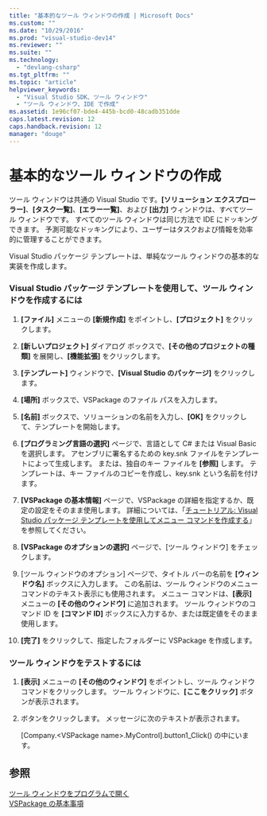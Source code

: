 ```yaml
---
title: "基本的なツール ウィンドウの作成 | Microsoft Docs"
ms.custom: ""
ms.date: "10/29/2016"
ms.prod: "visual-studio-dev14"
ms.reviewer: ""
ms.suite: ""
ms.technology: 
  - "devlang-csharp"
ms.tgt_pltfrm: ""
ms.topic: "article"
helpviewer_keywords: 
  - "Visual Studio SDK、ツール ウィンドウ"
  - "ツール ウィンドウ、IDE で作成"
ms.assetid: 1e96cf07-bde4-445b-bcd0-48cadb351dde
caps.latest.revision: 12
caps.handback.revision: 12
manager: "douge"
---
```

# 基本的なツール ウィンドウの作成
ツール ウィンドウは共通の Visual Studio です。**\[ソリューション エクスプローラー\]**、**\[タスク一覧\]**、**\[エラー一覧\]**、および **\[出力\]** ウィンドウは、すべてツール ウィンドウです。 すべてのツール ウィンドウは同じ方法で IDE にドッキングできます。 予測可能なドッキングにより、ユーザーはタスクおよび情報を効率的に管理することができます。  
  
 Visual Studio パッケージ テンプレートは、単純なツール ウィンドウの基本的な実装を作成します。  
  
### Visual Studio パッケージ テンプレートを使用して、ツール ウィンドウを作成するには  
  
1.  **\[ファイル\]** メニューの **\[新規作成\]** をポイントし、**\[プロジェクト\]** をクリックします。  
  
2.  **\[新しいプロジェクト\]** ダイアログ ボックスで、**\[その他のプロジェクトの種類\]** を展開し、**\[機能拡張\]** をクリックします。  
  
3.  **\[テンプレート\]** ウィンドウで、**\[Visual Studio のパッケージ\]** をクリックします。  
  
4.  **\[場所\]** ボックスで、VSPackage のファイル パスを入力します。  
  
5.  **\[名前\]** ボックスで、ソリューションの名前を入力し、**\[OK\]** をクリックして、テンプレートを開始します。  
  
6.  **\[プログラミング言語の選択\]** ページで、言語として C\# または Visual Basic を選択します。 アセンブリに署名するための key.snk ファイルをテンプレートによって生成します。 または、独自のキー ファイルを **\[参照\]** します。 テンプレートは、キー ファイルのコピーを作成し、key.snk という名前を付けます。  
  
7.  **\[VSPackage の基本情報\]** ページで、VSPackage の詳細を指定するか、既定の設定をそのまま使用します。 詳細については、「[チュートリアル: Visual Studio パッケージ テンプレートを使用してメニュー コマンドを作成する](../Topic/Walkthrough:%20Creating%20a%20Menu%20Command%20By%20Using%20the%20Visual%20Studio%20Package%20Template.md)」を参照してください。  
  
8.  **\[VSPackage のオプションの選択\]** ページで、\[ツール ウィンドウ\] をチェックします。  
  
9. \[ツール ウィンドウのオプション\] ページで、タイトル バーの名前を **\[ウィンドウ名\]** ボックスに入力します。 この名前は、ツール ウィンドウのメニュー コマンドのテキスト表示にも使用されます。 メニュー コマンドは、**\[表示\]** メニューの **\[その他のウィンドウ\]** に追加されます。 ツール ウィンドウのコマンド ID を **\[コマンド ID\]** ボックスに入力するか、または既定値をそのまま使用します。  
  
10. **\[完了\]** をクリックして、指定したフォルダーに VSPackage を作成します。  
  
### ツール ウィンドウをテストするには  
  
1.  **\[表示\]** メニューの **\[その他のウィンドウ\]** をポイントし、ツール ウィンドウ コマンドをクリックします。 ツール ウィンドウに、**\[ここをクリック\]** ボタンが表示されます。  
  
2.  ボタンをクリックします。 メッセージに次のテキストが表示されます。  
  
     \[Company.\<VSPackage name\>.MyControl\].button1\_Click\(\) の中にいます。  
  
## 参照  
 [ツール ウィンドウをプログラムで開く](../misc/opening-a-tool-window-programmatically.md)   
 [VSPackage の基本事項](../misc/vspackage-essentials.md)